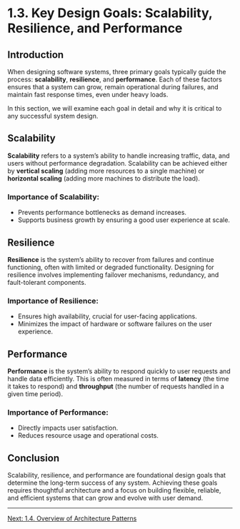 # 1.3. Key Design Goals: Scalability, Resilience, and Performance

## Introduction

When designing software systems, three primary goals typically guide the process: **scalability**, **resilience**, and **performance**. Each of these factors ensures that a system can grow, remain operational during failures, and maintain fast response times, even under heavy loads.

In this section, we will examine each goal in detail and why it is critical to any successful system design.

## Scalability

**Scalability** refers to a system’s ability to handle increasing traffic, data, and users without performance degradation. Scalability can be achieved either by **vertical scaling** (adding more resources to a single machine) or **horizontal scaling** (adding more machines to distribute the load).

### Importance of Scalability:
- Prevents performance bottlenecks as demand increases.
- Supports business growth by ensuring a good user experience at scale.
  
## Resilience

**Resilience** is the system’s ability to recover from failures and continue functioning, often with limited or degraded functionality. Designing for resilience involves implementing failover mechanisms, redundancy, and fault-tolerant components.

### Importance of Resilience:
- Ensures high availability, crucial for user-facing applications.
- Minimizes the impact of hardware or software failures on the user experience.

## Performance

**Performance** is the system’s ability to respond quickly to user requests and handle data efficiently. This is often measured in terms of **latency** (the time it takes to respond) and **throughput** (the number of requests handled in a given time period).

### Importance of Performance:
- Directly impacts user satisfaction.
- Reduces resource usage and operational costs.
  
## Conclusion

Scalability, resilience, and performance are foundational design goals that determine the long-term success of any system. Achieving these goals requires thoughtful architecture and a focus on building flexible, reliable, and efficient systems that can grow and evolve with user demand.

---

[Next: 1.4. Overview of Architecture Patterns](./section_1_4.md)
